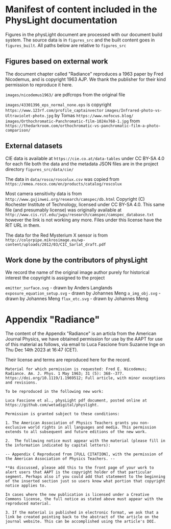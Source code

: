 # Manifest of content included in the PhysLight documentation

Figures in the physLight document are processed with our document
build system. The source data is in `figures_src` and the
built content goes in `figures_built`.
All paths below are relative to `figures_src`

## Figures based on external work

The document chapter called "Radiance" reproduces a 1963 paper by Fred Nicodemus,
and is copyright 1963 AJP.
We thank the publisher for their kind permission to reproduce it here.

`images/nicodemus1963/` are pdfcrops from the original file


`images/43301396_eps_normal_none.eps` is copyright `https://www.123rf.com/profile_captainvector`
`images/Infrared-photo-vs-Ultraviolet-photo.jpg` by Tomas `https://www.nofocus.blog/`
`images/Orthochromatic-Panchromatic-film-1024x768-1.jpg` from `https://thedarkroom.com/orthochromatic-vs-panchromatic-film-a-photo-comparison/`

## External datasets

CIE data is available at `https://cie.co.at/data-tables` under CC BY-SA 4.0
for each file both the data and the metadata JSON files are in the project
directory `figures_src/data/cie/`

The data in `data/rosco/roscolux.csv` was copied from `https://emea.rosco.com/en/products/catalog/roscolux`

Most camera sensitivity data is from `http://www.gujinwei.org/research/camspec/db.html` Copyright (C) Rochester Institute of Technology,
licensed under CC BY-SA 4.0.
This same file (and presumably license) was originally available at `http://www.cis.rit.edu/jwgu/research/camspec/camspec_database.txt`
however the link is not working any more. Files under this license have the RIT URL in them.

The data for the Red Mysterium X sensor is from `http://colorpipe.mikrosimage.eu/wp-content/uploads/2012/03/CIC_Sarlat_draft.pdf`


## Work done by the contributors of physLight

We record the name of the original image author purely for historical interest
the copyright is assigned to the project

`emitter_surface.svg` - drawn by Anders Langlands
`exposure_equation_setup.svg` - drawn by Johannes Meng
`a_img_obj.svg` - drawn by Johannes Meng
`flux_etc.svg` - drawn by Johannes Meng

# Appendix "Radiance"

The content of the Appendix "Radiance" is an articla from the American Journal Physics,
we have obtained permission for use by the AAPT for use of this material as follows,
via email to Luca Fascione from Suzanne Inge on Thu Dec 14th 2023 at 16:47 (CET).

Their license and terms are reproduced here for the record.

```
Material for which permission is requested: Fred E. Nicodemus; Radiance. Am. J. Phys. 1 May 1963; 31 (5): 368--377. https://doi.org/10.1119/1.1969512; Full article, with minor exceptions and revisions.

To be reproduced in the following new work:               

Luca Fascione et al., physLight pdf document, posted online at https://github.com/wetadigital/physlight.          

Permission is granted subject to these conditions: 

1. The American Association of Physics Teachers grants you non-exclusive world rights in all languages and media. This permission extends to all subsequent and future editions of the new work.  

2.  The following notice must appear with the material (please fill in the information indicated by capital letters): 

-- Appendix C Reproduced from [FULL CITATION], with the permission of the American Association of Physics Teachers. --

**As discussed, please add this to the front page of your work to alert users that AAPT is the copyright holder of that particular segment. Perhaps also if you could add that statement to the beginning of the inserted section just so users know what portion that copyright notice applies to.

In cases where the new publication is licensed under a Creative Commons license, the full notice as stated above must appear with the reproduced material. 

3. If the material is published in electronic format, we ask that a link be created pointing back to the abstract of the article on the journal website. This can be accomplished using the article's DOI. 

```

